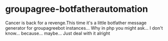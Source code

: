 # groupagree-botfatherautomation
Cancer is back for a revenge.This time it's a little botfather message generator for groupagreebot instances...
Why in php you might ask...
I don't know... because... maybe...
Just deal with it alright
